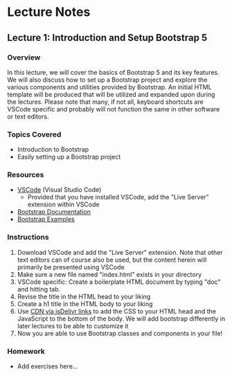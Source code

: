 # Lecture Notes

## Lecture 1: Introduction and Setup Bootstrap 5

### Overview
In this lecture, we will cover the basics of Bootstrap 5 and its key features. We will also discuss how to set up a Bootstrap project and explore the various components and utilities provided by Bootstrap. An initial HTML template will be produced that will be utilized and expanded upon during the lectures. Please note that many, if not all, keyboard shortcuts are VSCode specific and probably will not function the same in other software or text editors.

### Topics Covered
- Introduction to Bootstrap
- Easily setting up a Bootstrap project

### Resources
- [VSCode](https://code.visualstudio.com/) (Visual Studio Code)
  - Provided that you have installed VSCode, add the "Live Server" extension within VSCode
- [Bootstrap Documentation](https://getbootstrap.com/docs/5.0/getting-started/introduction/)
- [Bootstrap Examples](https://getbootstrap.com/docs/5.0/examples/)

### Instructions
1. Download VSCode and add the "Live Server" extension. Note that other text editors can of course also be used, but the content herein will primarily be presented using VSCode
1. Make sure a new file named "index.html" exists in your directory
1. VSCode specific: Create a boilerplate HTML document by typing "doc" and hitting tab.
1. Revise the title in the HTML head to your liking
1. Create a h1 title in the HTML body to your liking
1. Use [CDN via jsDelivr links](https://getbootstrap.com/docs/5.0/getting-started/download/#cdn-via-jsdelivr) to add the CSS to your HTML head and the JavaScript to the bottom of the body. We will add bootstrap differently in later lectures to be able to customize it
1. Now you are able to use Bootstrap classes and components in your file!


### Homework
- Add exercises here...
